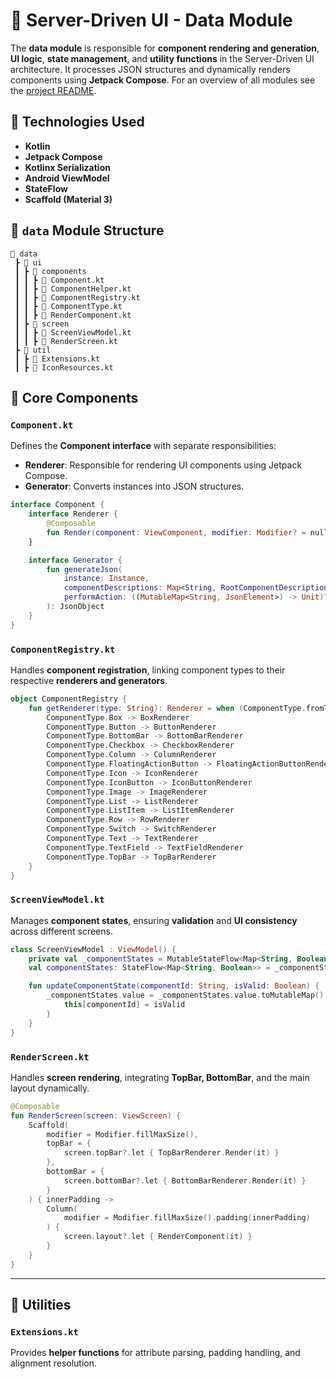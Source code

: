 # 🏹 Server-Driven UI - Data Module

The **data module** is responsible for **component rendering and generation**, **UI logic**, **state management**, and **utility functions** in the Server-Driven UI architecture. It processes JSON structures and dynamically renders components using **Jetpack Compose**.
For an overview of all modules see the [project README](../README.md).
## 📌 Technologies Used

- **Kotlin**
- **Jetpack Compose**
- **Kotlinx Serialization**
- **Android ViewModel**
- **StateFlow**
- **Scaffold (Material 3)**

## 📁 `data` Module Structure

```
📂 data
 ┣ 📂 ui
 ┃ ┣ 📂 components
 ┃ ┃ ┣ 📜 Component.kt
 ┃ ┃ ┣ 📜 ComponentHelper.kt
 ┃ ┃ ┣ 📜 ComponentRegistry.kt
 ┃ ┃ ┣ 📜 ComponentType.kt
 ┃ ┃ ┣ 📜 RenderComponent.kt
 ┃ ┣ 📂 screen
 ┃ ┃ ┣ 📜 ScreenViewModel.kt
 ┃ ┃ ┣ 📜 RenderScreen.kt
 ┣ 📂 util
 ┃ ┣ 📜 Extensions.kt
 ┃ ┣ 📜 IconResources.kt
```

## 📌 Core Components

### `Component.kt`
Defines the **Component interface** with separate responsibilities:
- **Renderer**: Responsible for rendering UI components using Jetpack Compose.
- **Generator**: Converts instances into JSON structures.

```kotlin
interface Component {
    interface Renderer {
        @Composable
        fun Render(component: ViewComponent, modifier: Modifier? = null)
    }

    interface Generator {
        fun generateJson(
            instance: Instance,
            componentDescriptions: Map<String, RootComponentDescription>? = null,
            performAction: ((MutableMap<String, JsonElement>) -> Unit)? = null
        ): JsonObject
    }
}
```

### `ComponentRegistry.kt`
Handles **component registration**, linking component types to their respective **renderers and generators**.

```kotlin
object ComponentRegistry {
    fun getRenderer(type: String): Renderer = when (ComponentType.fromType(type)) {
        ComponentType.Box -> BoxRenderer
        ComponentType.Button -> ButtonRenderer
        ComponentType.BottomBar -> BottomBarRenderer
        ComponentType.Checkbox -> CheckboxRenderer
        ComponentType.Column -> ColumnRenderer
        ComponentType.FloatingActionButton -> FloatingActionButtonRenderer
        ComponentType.Icon -> IconRenderer
        ComponentType.IconButton -> IconButtonRenderer
        ComponentType.Image -> ImageRenderer
        ComponentType.List -> ListRenderer
        ComponentType.ListItem -> ListItemRenderer
        ComponentType.Row -> RowRenderer
        ComponentType.Switch -> SwitchRenderer
        ComponentType.Text -> TextRenderer
        ComponentType.TextField -> TextFieldRenderer
        ComponentType.TopBar -> TopBarRenderer
    }
}
```

### `ScreenViewModel.kt`
Manages **component states**, ensuring **validation** and **UI consistency** across different screens.

```kotlin
class ScreenViewModel : ViewModel() {
    private val _componentStates = MutableStateFlow<Map<String, Boolean>>(emptyMap())
    val componentStates: StateFlow<Map<String, Boolean>> = _componentStates

    fun updateComponentState(componentId: String, isValid: Boolean) {
        _componentStates.value = _componentStates.value.toMutableMap().apply {
            this[componentId] = isValid
        }
    }
}
```

### `RenderScreen.kt`
Handles **screen rendering**, integrating **TopBar, BottomBar**, and the main layout dynamically.

```kotlin
@Composable
fun RenderScreen(screen: ViewScreen) {
    Scaffold(
        modifier = Modifier.fillMaxSize(),
        topBar = {
            screen.topBar?.let { TopBarRenderer.Render(it) }
        },
        bottomBar = {
            screen.bottomBar?.let { BottomBarRenderer.Render(it) }
        }
    ) { innerPadding ->
        Column(
            modifier = Modifier.fillMaxSize().padding(innerPadding)
        ) {
            screen.layout?.let { RenderComponent(it) }
        }
    }
}
```

---

## 🔧 Utilities

### `Extensions.kt`
Provides **helper functions** for attribute parsing, padding handling, and alignment resolution.
